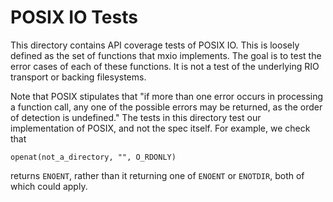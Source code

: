 # POSIX IO Tests

This directory contains API coverage tests of POSIX IO. This is
loosely defined as the set of functions that mxio implements. The goal
is to test the error cases of each of these functions. It is not a
test of the underlying RIO transport or backing filesystems.

Note that POSIX stipulates that "if more than one error occurs in
processing a function call, any one of the possible errors may be
returned, as the order of detection is undefined." The tests in this
directory test our implementation of POSIX, and not the spec
itself. For example, we check that

    openat(not_a_directory, "", O_RDONLY)

returns `ENOENT`, rather than it returning one of `ENOENT` or
`ENOTDIR`, both of which could apply.

